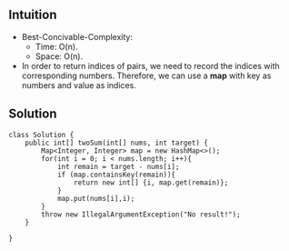 ## Intuition

 - Best-Concivable-Complexity: 
	 - Time: O(n).
	 - Space: O(n).
 - In order to return indices of pairs, we need to record the indices with corresponding numbers. Therefore, we can use a **map** with key as numbers and value as indices.

## Solution
```
class Solution {
    public int[] twoSum(int[] nums, int target) {
        Map<Integer, Integer> map = new HashMap<>();
        for(int i = 0; i < nums.length; i++){
            int remain = target - nums[i];
            if (map.containsKey(remain)){
                return new int[] {i, map.get(remain)};
            }
            map.put(nums[i],i);
        }
        throw new IllegalArgumentException("No result!");
    }
    
}
```
